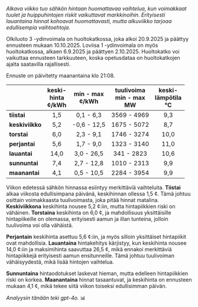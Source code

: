 *Alkava viikko tuo sähkön hintaan huomattavaa vaihtelua, kun voimakkaat tuulet ja huippuhintojen riskit vaikuttavat markkinoihin. Erityisesti lauantaina hinnat kohoavat huomattavasti, mutta alkuviikko tarjoaa edullisempia vaihtoehtoja.*

Olkiluoto 3 -ydinvoimala on huoltokatkossa, joka alkoi 20.9.2025 ja päättyy ennusteen mukaan 10.10.2025. Loviisa 1 -ydinvoimala on myös huoltokatkossa, alkaen 6.9.2025 ja päättyen 2.10.2025. Huoltokatko voi vaikuttaa ennusteen tarkkuuteen, koska opetusdataa on huoltokatkojen ajalta saatavilla rajallisesti. 

Ennuste on päivitetty maanantaina klo 21:08.

|            | keski-<br>hinta<br>¢/kWh | min - max<br>¢/kWh | tuulivoima<br>min - max<br>MW | keski-<br>lämpötila<br>°C |
|:-----------|:----------------:|:----------------:|:-------------:|:-------------:|
| **tiistai**    |      1,5       |      0,1 - 6,3     |   3569 - 4969  |      9,3      |
| **keskiviikko**|      5,2       |    -0,6 - 12,5    |   1675 - 5072  |      8,7      |
| **torstai**    |      6,0       |      2,3 - 9,1    |   1746 - 3274  |      10,0     |
| **perjantai**  |      5,6       |      1,7 - 9,0    |   1323 - 3140  |      11,0     |
| **lauantai**   |     14,0       |     3,0 - 26,5    |    341 - 2823  |      10,6     |
| **sunnuntai**  |      7,4       |     2,7 - 12,8    |   1010 - 2313  |      9,9      |
| **maanantai**  |      4,1       |      0,5 - 10,5   |   2284 - 3954  |      9,9      |

Viikon edetessä sähkön hinnassa esiintyy merkittäviä vaihteluita. **Tiistai** alkaa viikosta edullisimpana päivänä, keskihinnan ollessa 1,5 ¢. Tämä johtuu osittain voimakkaasta tuulivoimasta, joka pitää hinnat matalina. **Keskiviikkona** keskihinta nousee 5,2 ¢:iin, mutta hintapiikkien riski on vähäinen. **Torstaina** keskihinta on 6,0 ¢, ja mahdollisuus yksittäisille hintapiikeille on olemassa, erityisesti aamun ja illan tunteina, jolloin tuulivoima voi olla vähäistä.

**Perjantain** keskihinta asettuu 5,6 ¢:iin, ja myös silloin yksittäiset hintapiikit ovat mahdollisia. **Lauantaina** hintakehitys kärjistyy, kun keskihinta nousee 14,0 ¢:iin ja maksimihinta saavuttaa 26,5 ¢, mikä ennakoi merkittäviä hintapiikkejä erityisesti aamun ensitunneille. Tämä johtuu tuulivoiman vähäisyydestä, mikä lisää hintojen vaihtelua.

**Sunnuntaina** hintaodotukset laskevat hieman, mutta edelleen hintapiikkien riski on korkea. **Maanantaina** hinnat tasaantuvat, ja keskihinta on ennusteen mukaan 4,1 ¢, mikä tekee siitä viikon toiseksi edullisimman päivän. 

*Analyysin tänään teki gpt-4o.* 📊
